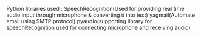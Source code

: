 Python libraries used :
SpeechRecognition(Used for providing real time audio input through microphone & converting it into text) 
yagmail(Automate email using SMTP protocol)
pyaudio(supporting library for speechRecognition used for connecting microphone and receiving audio)
